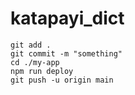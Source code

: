 # katapayi_dict

```
git add .
git commit -m "something"
cd ./my-app
npm run deploy
git push -u origin main
```
